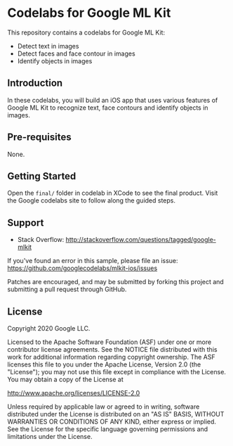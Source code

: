 # Codelabs for Google ML Kit

This repository contains a codelabs for Google ML Kit:

*   Detect text in images
*   Detect faces and face contour in images
*   Identify objects in images

## Introduction

In these codelabs, you will build an iOS app that uses various features of
Google ML Kit to recognize text, face contours and identify objects in images.

## Pre-requisites

None.

## Getting Started

Open the `final/` folder in codelab in XCode to see the final product. Visit the
Google codelabs site to follow along the guided steps.

## Support

*   Stack Overflow: <http://stackoverflow.com/questions/tagged/google-mlkit>

If you've found an error in this sample, please file an issue:
<https://github.com/googlecodelabs/mlkit-ios/issues>

Patches are encouraged, and may be submitted by forking this project and
submitting a pull request through GitHub.

## License

Copyright 2020 Google LLC.

Licensed to the Apache Software Foundation (ASF) under one or more contributor
license agreements. See the NOTICE file distributed with this work for
additional information regarding copyright ownership. The ASF licenses this file
to you under the Apache License, Version 2.0 (the "License"); you may not use
this file except in compliance with the License. You may obtain a copy of the
License at

  <http://www.apache.org/licenses/LICENSE-2.0>

Unless required by applicable law or agreed to in writing, software distributed
under the License is distributed on an "AS IS" BASIS, WITHOUT WARRANTIES OR
CONDITIONS OF ANY KIND, either express or implied. See the License for the
specific language governing permissions and limitations under the License.
